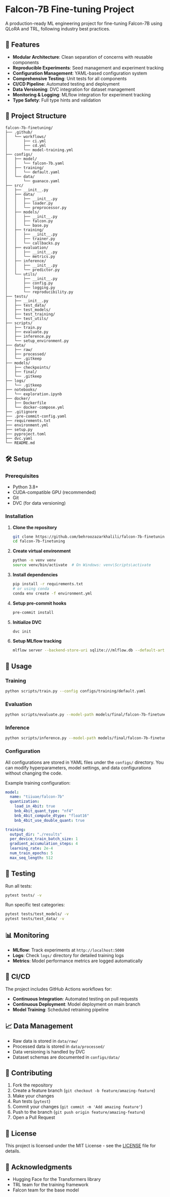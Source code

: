 # Falcon-7B Fine-tuning Project

A production-ready ML engineering project for fine-tuning Falcon-7B using QLoRA and TRL, following industry best practices.

## 🚀 Features

- **Modular Architecture**: Clean separation of concerns with reusable components
- **Reproducible Experiments**: Seed management and experiment tracking
- **Configuration Management**: YAML-based configuration system
- **Comprehensive Testing**: Unit tests for all components
- **CI/CD Pipeline**: Automated testing and deployment
- **Data Versioning**: DVC integration for dataset management
- **Monitoring & Logging**: MLflow integration for experiment tracking
- **Type Safety**: Full type hints and validation

## 📁 Project Structure

```
falcon-7b-finetuning/
├── .github/
│   └── workflows/
│       ├── ci.yml
│       ├── cd.yml
│       └── model-training.yml
├── configs/
│   ├── model/
│   │   └── falcon-7b.yaml
│   ├── training/
│   │   └── default.yaml
│   └── data/
│       └── guanaco.yaml
├── src/
│   ├── __init__.py
│   ├── data/
│   │   ├── __init__.py
│   │   ├── loader.py
│   │   └── preprocessor.py
│   ├── models/
│   │   ├── __init__.py
│   │   ├── falcon.py
│   │   └── base.py
│   ├── training/
│   │   ├── __init__.py
│   │   ├── trainer.py
│   │   └── callbacks.py
│   ├── evaluation/
│   │   ├── __init__.py
│   │   └── metrics.py
│   ├── inference/
│   │   ├── __init__.py
│   │   └── predictor.py
│   └── utils/
│       ├── __init__.py
│       ├── config.py
│       ├── logging.py
│       └── reproducibility.py
├── tests/
│   ├── __init__.py
│   ├── test_data/
│   ├── test_models/
│   ├── test_training/
│   └── test_utils/
├── scripts/
│   ├── train.py
│   ├── evaluate.py
│   ├── inference.py
│   └── setup_environment.py
├── data/
│   ├── raw/
│   ├── processed/
│   └── .gitkeep
├── models/
│   ├── checkpoints/
│   ├── final/
│   └── .gitkeep
├── logs/
│   └── .gitkeep
├── notebooks/
│   └── exploration.ipynb
├── docker/
│   ├── Dockerfile
│   └── docker-compose.yml
├── .gitignore
├── .pre-commit-config.yaml
├── requirements.txt
├── environment.yml
├── setup.py
├── pyproject.toml
├── dvc.yaml
└── README.md
```

## 🛠️ Setup

### Prerequisites

- Python 3.8+
- CUDA-compatible GPU (recommended)
- Git
- DVC (for data versioning)

### Installation

1. **Clone the repository**
   ```bash
   git clone https://github.com/behroozazarkhalili/falcon-7b-finetuning.git
   cd falcon-7b-finetuning
   ```

2. **Create virtual environment**
   ```bash
   python -m venv venv
   source venv/bin/activate  # On Windows: venv\Scripts\activate
   ```

3. **Install dependencies**
   ```bash
   pip install -r requirements.txt
   # or using conda
   conda env create -f environment.yml
   ```

4. **Setup pre-commit hooks**
   ```bash
   pre-commit install
   ```

5. **Initialize DVC**
   ```bash
   dvc init
   ```

6. **Setup MLflow tracking**
   ```bash
   mlflow server --backend-store-uri sqlite:///mlflow.db --default-artifact-root ./mlruns
   ```

## 🚀 Usage

### Training

```bash
python scripts/train.py --config configs/training/default.yaml
```

### Evaluation

```bash
python scripts/evaluate.py --model-path models/final/falcon-7b-finetuned --config configs/training/default.yaml
```

### Inference

```bash
python scripts/inference.py --model-path models/final/falcon-7b-finetuned --prompt "Your prompt here"
```

### Configuration

All configurations are stored in YAML files under the `configs/` directory. You can modify hyperparameters, model settings, and data configurations without changing the code.

Example training configuration:
```yaml
model:
  name: "tiiuae/falcon-7b"
  quantization:
    load_in_4bit: true
    bnb_4bit_quant_type: "nf4"
    bnb_4bit_compute_dtype: "float16"
    bnb_4bit_use_double_quant: true

training:
  output_dir: "./results"
  per_device_train_batch_size: 1
  gradient_accumulation_steps: 4
  learning_rate: 2e-4
  num_train_epochs: 5
  max_seq_length: 512
```

## 🧪 Testing

Run all tests:
```bash
pytest tests/ -v
```

Run specific test categories:
```bash
pytest tests/test_models/ -v
pytest tests/test_data/ -v
```

## 📊 Monitoring

- **MLflow**: Track experiments at `http://localhost:5000`
- **Logs**: Check `logs/` directory for detailed training logs
- **Metrics**: Model performance metrics are logged automatically

## 🔄 CI/CD

The project includes GitHub Actions workflows for:
- **Continuous Integration**: Automated testing on pull requests
- **Continuous Deployment**: Model deployment on main branch
- **Model Training**: Scheduled retraining pipeline

## 📈 Data Management

- Raw data is stored in `data/raw/`
- Processed data is stored in `data/processed/`
- Data versioning is handled by DVC
- Dataset schemas are documented in `configs/data/`

## 🤝 Contributing

1. Fork the repository
2. Create a feature branch (`git checkout -b feature/amazing-feature`)
3. Make your changes
4. Run tests (`pytest`)
5. Commit your changes (`git commit -m 'Add amazing feature'`)
6. Push to the branch (`git push origin feature/amazing-feature`)
7. Open a Pull Request

## 📝 License

This project is licensed under the MIT License - see the [LICENSE](LICENSE) file for details.

## 🙏 Acknowledgments

- Hugging Face for the Transformers library
- TRL team for the training framework
- Falcon team for the base model 